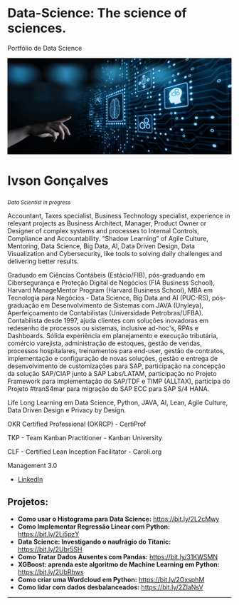 # Data-Science: The science of sciences.
Portfólio de Data Science

<p align="center">
  <img src="DataScience.png" >
</p>

# Ivson Gonçalves
<sub>*Data Scientist in progress*</sub>

Accountant, Taxes specialist, Business Technology specialist, experience in relevant projects as Business Architect, Manager, Product Owner or Designer of complex systems and processes to Internal Controls, Compliance and Accountability. “Shadow Learning” of Agile Culture, Mentoring, Data Science, Big Data, AI, Data Driven Design, Data Visualization and Cybersecurity, like tools to solving daily challenges and delivering better results.

Graduado em Ciências Contábeis (Estácio/FIB), pós-graduando em Cibersegurança e Proteção Digital de Negócios (FIA Business School), Harvard ManageMentor Program (Harvard Business School), MBA em Tecnologia para Negócios - Data Science, Big Data and AI (PUC-RS), pós-graduação em Desenvolvimento de Sistemas com JAVA (Unyleya), Aperfeiçoamento de Contabilistas (Universidade Petrobras/UFBA).
Contabilista desde 1997, ajuda clientes com soluções inovadoras em redesenho de processos ou sistemas, inclusive ad-hoc's, RPAs e Dashboards. Sólida experiência em planejamento e execução tributária, comércio varejista, administração de estoques, gestão de vendas, processos hospitalares, treinamentos para end-user, gestão de contratos, implementação e configuração de novas soluções, gestão e entrega de desenvolvimento de customizações para SAP, participação na concepção da solução SAP/CIAP junto à SAP Labs/LATAM, participação no Projeto Framework para implementação do SAP/TDF e TIMP (ALLTAX), participa do Projeto #tranS4mar para migração do SAP ECC para SAP S/4 HANA.

Life Long Learning em Data Science, Python, JAVA, AI, Lean, Agile Culture, Data Driven Design e Privacy by Design.

OKR Certified Professional (OKRCP) - CertiProf

TKP - Team Kanban Practitioner - Kanban University

CLF - Certified Lean Inception Facilitator - Caroli.org

Management 3.0



* [LinkedIn](https://www.linkedin.com/in/ivsongs)

## Projetos:

* **Como usar o Histograma para Data Science:** https://bit.ly/2L2cMwy
* **Como Implementar Regressão Linear com Python:** https://bit.ly/2Li5pzY
* **Data Science: Investigando o naufrágio do Titanic:** https://bit.ly/2Ubr5SH
* **Como Tratar Dados Ausentes com Pandas:** https://bit.ly/31KWSMN
* **XGBoost: aprenda este algoritmo de Machine Learning em Python:** https://bit.ly/2UbRhws
* **Como criar uma Wordcloud em Python:** https://bit.ly/2OxsphM
* **Como lidar com dados desbalanceados:** https://bit.ly/2ZlaNsV

---
